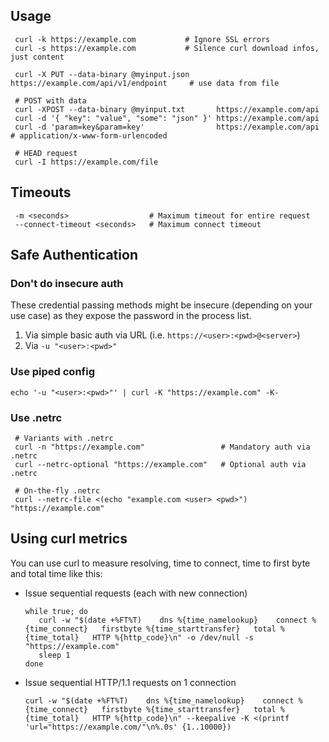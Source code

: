 ## Usage

     curl -k https://example.com           # Ignore SSL errors
     curl -s https://example.com           # Silence curl download infos, just content
     
     curl -X PUT --data-binary @myinput.json https://example.com/api/v1/endpoint     # use data from file
     
     # POST with data
     curl -XPOST --data-binary @myinput.txt       https://example.com/api
     curl -d '{ "key": "value", "some": "json" }' https://example.com/api
     curl -d 'param=key&param=key'                https://example.com/api     # application/x-www-form-urlencoded
     
     # HEAD request
     curl -I https://example.com/file
     
## Timeouts

     -m <seconds>                  # Maximum timeout for entire request
     --connect-timeout <seconds>   # Maximum connect timeout

## Safe Authentication

### Don't do insecure auth

These credential passing methods might be insecure (depending on your use case) as they expose the password in the process list.

1. Via simple basic auth via URL (i.e. `https://<user>:<pwd>@<server>`) 
2. Via `-u "<user>:<pwd>"`

### Use piped config

    echo '-u "<user>:<pwd>"' | curl -K "https://example.com" -K-

### Use .netrc
     
     # Variants with .netrc
     curl -n "https://example.com"                 # Mandatory auth via .netrc
     curl --netrc-optional "https://example.com"   # Optional auth via .netrc
     
     # On-the-fly .netrc
     curl --netrc-file <(echo "example.com <user> <pwd>") "https://example.com"


## Using curl metrics

You can use curl to measure resolving, time to connect, time to first byte and total time like this:

- Issue sequential requests (each with new connection)

      while true; do
         curl -w "$(date +%FT%T)    dns %{time_namelookup}    connect %{time_connect}   firstbyte %{time_starttransfer}   total %{time_total}   HTTP %{http_code}\n" -o /dev/null -s "https://example.com"
         sleep 1
      done

- Issue sequential HTTP/1.1 requests on 1 connection

      curl -w "$(date +%FT%T)    dns %{time_namelookup}    connect %{time_connect}   firstbyte %{time_starttransfer}   total %{time_total}   HTTP %{http_code}\n" --keepalive -K <(printf 'url="https://example.com/"\n%.0s' {1..10000})
